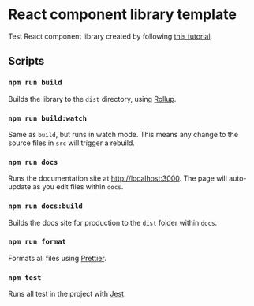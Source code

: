 # React component library template

Test React component library created by following [this tutorial](https://youtu.be/XHQi5a0TmMc).

## Scripts

### `npm run build`

Builds the library to the `dist` directory, using [Rollup](https://rollupjs.org/).

### `npm run build:watch`

Same as `build`, but runs in watch mode. This means any change to the source files in `src` will trigger a rebuild.

### `npm run docs`

Runs the documentation site at [http://localhost:3000](http://localhost:3000). The page will auto-update as you edit files within `docs`.

### `npm run docs:build`

Builds the docs site for production to the `dist` folder within `docs`.

### `npm run format`

Formats all files using [Prettier](https://prettier.io/).

### `npm test`

Runs all test in the project with [Jest](https://jestjs.io/).
